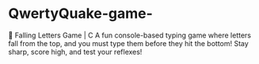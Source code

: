 # QwertyQuake-game-
🚀 Falling Letters Game | C  A fun console-based typing game where letters fall from the top, and you must type them before they hit the bottom! Stay sharp, score high, and test your reflexes! 
